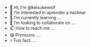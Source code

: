 - 👋 Hi, I’m @keisukewolf
- 👀 I’m interested in aprender a hackear
- 🌱 I’m currently learning ...
- 💞️ I’m looking to collaborate on ...
- 📫 How to reach me ...
- 😄 Pronouns: ...
- ⚡ Fun fact: ...

<!---
keisukewolf/keisukewolf is a ✨ special ✨ repository because its `README.md` (this file) appears on your GitHub profile.
You can click the Preview link to take a look at your changes.
--->
